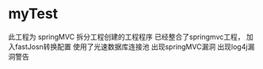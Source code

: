 # myTest
此工程为 springMVC 拆分工程创建的工程程序
已经整合了springmvc工程，
加入fastJosn转换配置
使用了光速数据库连接池
出现springMVC漏洞
出现log4j漏洞警告